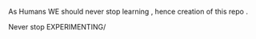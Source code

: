 As Humans WE should never stop learning , hence creation of this repo . 

Never stop EXPERIMENTING/
